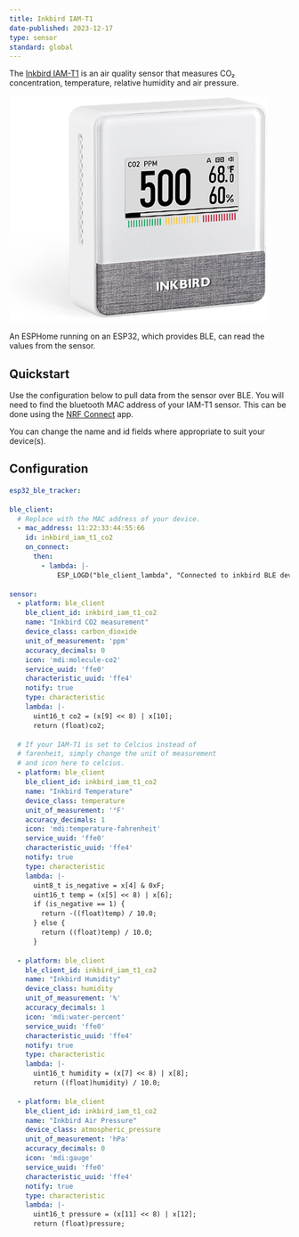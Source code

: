 ```yaml
---
title: Inkbird IAM-T1
date-published: 2023-12-17
type: sensor
standard: global
---
```


The [Inkbird IAM-T1](https://inkbird.com/pages/iam-t1) is an air quality
sensor that measures CO₂ concentration, temperature, relative humidity
and air pressure.

![Picture of the Inkbird IAM-T1 sensor](iamt1_s2_img.png)

An ESPHome running on an ESP32, which provides BLE, can read the values
from the sensor.

## Quickstart

Use the configuration below to pull data from the sensor over BLE. You
will need to find the bluetooth MAC address of your IAM-T1 sensor. This
can be done using the [NRF Connect](https://www.nordicsemi.com/Products/Development-tools/nrf-connect-for-mobile)
app.

You can change the name and id fields where appropriate to suit your
device(s).

## Configuration

```yaml
esp32_ble_tracker:

ble_client:
  # Replace with the MAC address of your device.
  - mac_address: 11:22:33:44:55:66
    id: inkbird_iam_t1_co2
    on_connect:
      then:
        - lambda: |-
            ESP_LOGD("ble_client_lambda", "Connected to inkbird BLE device");

sensor:
  - platform: ble_client
    ble_client_id: inkbird_iam_t1_co2
    name: "Inkbird CO2 measurement"
    device_class: carbon_dioxide
    unit_of_measurement: 'ppm'
    accuracy_decimals: 0
    icon: 'mdi:molecule-co2'
    service_uuid: 'ffe0'
    characteristic_uuid: 'ffe4'
    notify: true
    type: characteristic
    lambda: |-
      uint16_t co2 = (x[9] << 8) | x[10];
      return (float)co2;

  # If your IAM-T1 is set to Celcius instead of
  # farenheit, simply change the unit of measurement
  # and icon here to celcius.
  - platform: ble_client
    ble_client_id: inkbird_iam_t1_co2
    name: "Inkbird Temperature"
    device_class: temperature
    unit_of_measurement: '°F'
    accuracy_decimals: 1
    icon: 'mdi:temperature-fahrenheit'
    service_uuid: 'ffe0'
    characteristic_uuid: 'ffe4'
    notify: true
    type: characteristic
    lambda: |-
      uint8_t is_negative = x[4] & 0xF;
      uint16_t temp = (x[5] << 8) | x[6];
      if (is_negative == 1) {
        return -((float)temp) / 10.0;
      } else {
        return ((float)temp) / 10.0;
      }

  - platform: ble_client
    ble_client_id: inkbird_iam_t1_co2
    name: "Inkbird Humidity"
    device_class: humidity
    unit_of_measurement: '%'
    accuracy_decimals: 1
    icon: 'mdi:water-percent'
    service_uuid: 'ffe0'
    characteristic_uuid: 'ffe4'
    notify: true
    type: characteristic
    lambda: |-
      uint16_t humidity = (x[7] << 8) | x[8];
      return ((float)humidity) / 10.0;

  - platform: ble_client
    ble_client_id: inkbird_iam_t1_co2
    name: "Inkbird Air Pressure"
    device_class: atmospheric_pressure
    unit_of_measurement: 'hPa'
    accuracy_decimals: 0
    icon: 'mdi:gauge'
    service_uuid: 'ffe0'
    characteristic_uuid: 'ffe4'
    notify: true
    type: characteristic
    lambda: |-
      uint16_t pressure = (x[11] << 8) | x[12];
      return (float)pressure;
```
